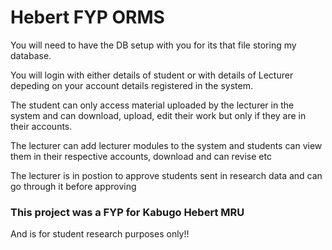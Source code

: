 # Hebert FYP ORMS

You will need to have the DB setup with you for its that file storing my database.

You will login with either details of student or with details of Lecturer depeding on your account details registered in the system.

The student can only access material uploaded by the lecturer in the system and can download, upload, edit their work but only if they are in their accounts.

The lecturer can add lecturer modules to the system and students can view them in their respective accounts, download and can revise etc

The lecturer is in postion to approve students sent in research data and can go through it before approving 

### This project was a FYP for Kabugo Hebert MRU 

And is for student research purposes only!!
